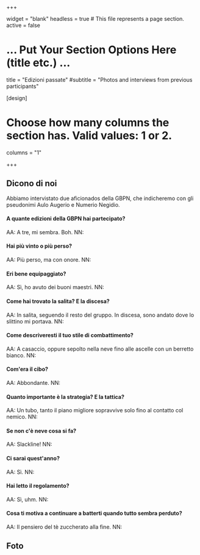 +++

widget = "blank"
headless = true  # This file represents a page section.
active = false

# ... Put Your Section Options Here (title etc.) ...
title = "Edizioni passate"
#subtitle = "Photos and interviews from previous participants"

[design]
  # Choose how many columns the section has. Valid values: 1 or 2.
  columns = "1"

+++

## Dicono di noi
Abbiamo intervistato due aficionados della GBPN, che indicheremo con gli pseudonimi Aulo Augerio e Numerio Negidio.

#### A quante edizioni della GBPN hai partecipato?
AA: A tre, mi sembra. Boh. NN:

#### Hai più vinto o più perso?
AA: Più perso, ma con onore. NN:

#### Eri bene equipaggiato?
AA: Sì, ho avuto dei buoni maestri. NN: 

#### Come hai trovato la salita? E la discesa?
AA: In salita, seguendo il resto del gruppo. In discesa, sono andato dove lo slittino mi portava. NN:

#### Come descriveresti il tuo stile di combattimento?
AA: A casaccio, oppure sepolto nella neve fino alle ascelle con un berretto bianco. NN:

#### Com'era il cibo?
AA: Abbondante. NN:

#### Quanto importante è la strategia? E la tattica?
AA: Un tubo, tanto il piano migliore sopravvive solo fino al contatto col nemico. NN: 

#### Se non c'è neve cosa si fa?
AA: Slackline! NN: 

#### Ci sarai quest'anno?
AA: Sì. NN: 

#### Hai letto il regolamento?
AA: Sì, uhm. NN:

#### Cosa ti motiva a continuare a batterti quando tutto sembra perduto?
AA: Il pensiero del tè zuccherato alla fine. NN:

## Foto

